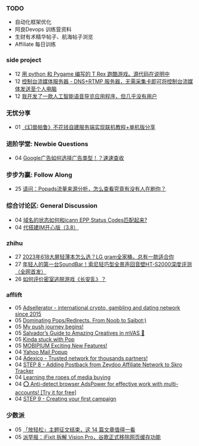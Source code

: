 ### TODO
-  自动化框架优化
-  阿良Devops 训练营资料
-  生财有术精华帖子、航海帖子浏览
-  Affiliate 每日训练

### side project
<!-- sideproject:START -->
-  12 [用 python 和 Pygame 编写的 T Rex 跑酷游戏。源代码在说明中](https://www.youtube.com/watch?v=pZySIXSelCA)
-  12 [控制台流媒体服务器 - DNS+RTMP 服务器，无需采集卡即可将控制台流媒体发送至个人电脑](https://github.com/Aioros/console-streaming-server)
-  12 [我开发了一款人工智能语音导览应用程序，但几乎没有用户](https://www.reddit.com/r/SideProject/comments/18gpp0e/ive_built_an_ai_audio_tour_app_but_have_almost_no/)<!-- sideproject:END -->


### 无忧分享
<!-- ruyo:START -->
-  01 [《幻兽帕鲁》不花钱自建服务端实现联机教程+单机版分享](https://51.ruyo.net/18604.html)<!-- ruyo:END -->

### 进阶学堂: Newbie Questions
<!-- advertcn1:START -->
-  04 [Google广告如何选择广告类型！？速速查收](https://www.advertcn.com/thread-113923-1-1.html)<!-- advertcn1:END -->

### 步步为赢: Follow Along
<!-- advertcn2:START -->
-  25 [请问：Popads流量来源分析，怎么查看究竟有没有人在刷你？](https://www.advertcn.com/thread-113807-1-1.html)<!-- advertcn2:END -->

### 综合讨论区: General Discussion
<!-- advertcn3:START -->
-  04 [域名的状态如何和icann EPP Status Codes匹配起来?](https://www.advertcn.com/thread-113924-1-1.html)
-  04 [代搭建IM开心版（3.8）](https://www.advertcn.com/thread-113920-1-1.html)<!-- advertcn3:END -->


### zhihu
<!-- zhihu:START -->
-  27 [2023年618大屏轻薄本怎么选？LG gram全家桶，总有一款适合你](http://zhuanlan.zhihu.com/p/632641888?utm_campaign=rss&utm_medium=rss&utm_source=rss&utm_content=title)
-  27 [年轻人的第一台SoundBar！索尼轻巧型全景声回音壁HT-S2000深度评测（全网首发）](http://zhuanlan.zhihu.com/p/630990296?utm_campaign=rss&utm_medium=rss&utm_source=rss&utm_content=title)
-  26 [如何评价密室逃脱游戏《长安乱》？](http://www.zhihu.com/question/563950552/answer/3045961312?utm_campaign=rss&utm_medium=rss&utm_source=rss&utm_content=title)<!-- zhihu:END -->

### afflift
<!-- afflift:START -->
-  05 [Adsellerator - international crypto, gambling and dating network since 2015](https://afflift.com/f/threads/adsellerator-international-crypto-gambling-and-dating-network-since-2015.6683/)
-  05 [Dominating Pops/Redirects. From Noob to Saibot;&rpar;](https://afflift.com/f/threads/dominating-pops-redirects-from-noob-to-saibot.12496/)
-  05 [My push journey begins!](https://afflift.com/f/threads/my-push-journey-begins.12587/)
-  05 [Salvador’s Guide to Amazing Creatives in mVAS 🎨](https://afflift.com/f/threads/salvador%E2%80%99s-guide-to-amazing-creatives-in-mvas-%F0%9F%8E%A8.12553/)
-  05 [Kinda stuck with Pop](https://afflift.com/f/threads/kinda-stuck-with-pop.12571/)
-  05 [MOBIPIUM Exciting New Features!](https://afflift.com/f/threads/mobipium-exciting-new-features.12551/)
-  04 [Yahoo Mail Popup](https://afflift.com/f/threads/yahoo-mail-popup.12589/)
-  04 [Adexico - Trusted network for thousands partners!](https://afflift.com/f/threads/adexico-trusted-network-for-thousands-partners.5592/)
-  04 [STEP 8 - Adding Postback from Zeydoo Affiliate Network to Skro Tracker](https://afflift.com/f/threads/step-8-adding-postback-from-zeydoo-affiliate-network-to-skro-tracker.12319/)
-  04 [Learning the ropes of media buying](https://afflift.com/f/threads/learning-the-ropes-of-media-buying.12455/)
-  04 [⭕ Anti-detect browser AdsPower for effective work with multi-accounts! [Try it for free]](https://afflift.com/f/threads/%E2%AD%95-anti-detect-browser-adspower-for-effective-work-with-multi-accounts-try-it-for-free.8805/)
-  04 [STEP 9 - Creating your first campaign](https://afflift.com/f/threads/step-9-creating-your-first-campaign.12320/)<!-- afflift:END -->

### 少数派
<!-- sspai:START -->
-  05 [「放轻松」主题征文结束，这 14 篇文章值得一看](https://sspai.com/post/86307)
-  05 [派早报：iFixit 拆解 Vision Pro，谷歌正式移除网页缓存功能](https://sspai.com/post/86310)<!-- sspai:END -->
